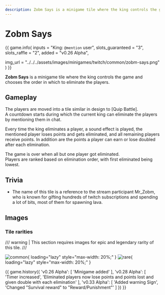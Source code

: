 ```yaml
---
description: Zobm Says is a minigame tile where the king controls the game and chooses the order in which to eliminate the players.
---
```


# Zobm Says

{{ game.info(
  inputs           = "King&#58; `@mention` user",
  slots_guaranteed = "3",
  slots_raffle     = "2",
  added            = "v0.26 Alpha",
  
  img_url = "../../../assets/images/minigames/twitch/common/zobm-says.png"
) }}

**Zobm Says** is a minigame tile where the king controls the game and chooses the order in which to eliminate the players.

## Gameplay

The players are moved into a tile similar in design to [Quip Battle].  
A countdown starts during which the current king can eliminate the players by mentioning them in chat.

Every time the king eliminates a player, a sound effect is played, the mentioned player loses points and gets eliminated, and all remaining players receive points. In addition are the points a player can earn or lose doubled after each elimination.

The game is over when all but one player got eliminated.  
Players are ranked based on elimination order, with first eliminated being lowest.

## Trivia

- The name of this tile is a reference to the stream participant Mr_Zobm, who is known for gifting hundreds of twitch subscriptions and spending a lot of bits, most of them for spawning lava.

## Images

### Tile rarities

/// warning |
This section requires images for epic and legendary rarity of this tile.
///

![common](../../assets/images/minigames/twitch/common/zobm-says.png "Common rarity version"){ loading="lazy" style="max-width: 20%;" }
![rare](../../assets/images/minigames/twitch/rare/zobm-says.png "Rare rarity verion"){ loading="lazy" style="max-width: 20%;" }

<!-- No images yet.
![epic](../../assets/images/minigames/twitch/epic/zobm-says.png "Epic rarity version"){ loading="lazy" style="max-width: 20%;" }
![legendary](../../assets/images/minigames/twitch/legendary/zobm-says.png "Legendary rarity version"){ loading="lazy" style="max-width: 20%;" }
-->

{{ game.history({
    'v0.26 Alpha': [
        'Minigame added'
    ],
    'v0.28 Alpha': [
      'Timer increased',
      'Eliminated players now lose points and points lost and given double with each elimination'
    ],
    'v0.33 Alpha': [
      'Added warning Sign',
      'Changed "Survival reward" to "Reward/Punishment"'
    ]
}) }}
